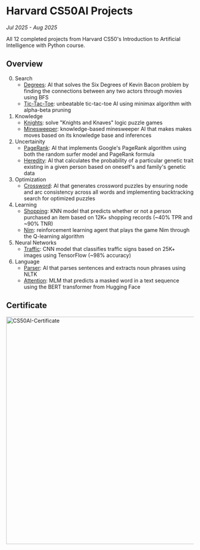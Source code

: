 # Harvard CS50AI Projects
*Jul 2025 - Aug 2025*

All 12 completed projects from Harvard CS50's Introduction to Artificial Intelligence with Python course.

## Overview
0. Search
   - [Degrees](./degrees/): AI that solves the Six Degrees of Kevin Bacon problem by finding the connections between any two actors through movies using BFS
   - [Tic-Tac-Toe](./tictactoe/): unbeatable tic-tac-toe AI using minimax algorithm with alpha-beta pruning
1. Knowledge
   - [Knights](./knights/): solve "Knights and Knaves" logic puzzle games
   - [Minesweeper](./minesweeper/): knowledge-based minesweeper AI that makes makes moves based on its knowledge base and inferences
2. Uncertainity
   - [PageRank](./pagerank/): AI that implements Google's PageRank algorithm using both the random surfer model and PageRank formula
   - [Heredity](./heredity/): AI that calculates the probability of a particular genetic trait existing in a given person based on oneself's and family's genetic data
3. Optimization
   - [Crossword](./crossword/): AI that generates crossword puzzles by ensuring node and arc consistency across all words and implementing backtracking search for optimized puzzles
4. Learning
   - [Shopping](./shopping/): KNN model that predicts whether or not a person purchased an item based on 12K+ shopping records (~40% TPR and ~90% TNR)
   - [Nim](./nim/): reinforcement learning agent that plays the game Nim through the Q-learning algorithm
5. Neural Networks
   - [Traffic](./traffic/): CNN model that classifies traffic signs based on 25K+ images using TensorFlow (~98% accuracy)
6. Language
   - [Parser](./parser/): AI that parses sentences and extracts noun phrases using NLTK
   - [Attention](./attention/): MLM that predicts a masked word in a text sequence using the BERT transformer from Hugging Face

## Certificate
<img width="792" height="612" alt="CS50AI-Certificate" src="https://github.com/user-attachments/assets/63895b9d-c378-4ff9-8eae-ec56fc8187cb" />
